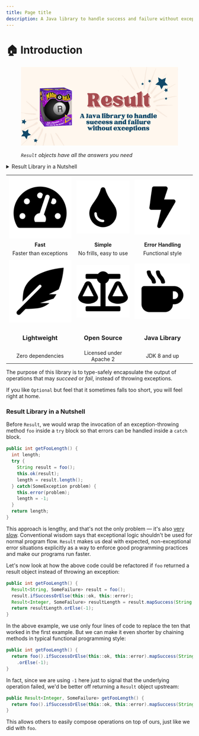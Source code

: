 ```yaml
---
title: Page title
description: A Java library to handle success and failure without exceptions
---
```


# 🏠 Introduction

<figure><img src="https://raw.githubusercontent.com/LeakyAbstractions/result/main/docs/result-magic-ball.png" alt="Result is a Java library to handle success and failure without exceptions."><figcaption><p><em><code>Result</code> objects have all the answers you need</em></p></figcaption></figure>

<details>

<summary>Result Library in a Nutshell</summary>

The main difference is that an `Optional` instance can only express the _presence_ or _absence_ of a value, whereas a `Result` object may contain either a _success value_ or a _failure value_ that can be used to reason about what went wrong.

<img src=".gitbook/assets/cover_small.jpg" alt="" data-size="original">

As you can see, `Result` objects have methods equivalent to those of `Optional`, plus a few more for handling failure cases.

</details>

|                                                                                   |                                                                  |                                                                  |
| :-------------------------------------------------------------------------------: | :--------------------------------------------------------------: | :--------------------------------------------------------------: |
|  <img src=".gitbook/assets/tachometer-alt.svg" alt="" data-size="original">       | <img src=".gitbook/assets/tint.svg" alt="" data-size="original"> | <img src=".gitbook/assets/bolt.svg" alt="" data-size="original"> |
|  **Fast**                                                                         | **Simple**                                                       | **Error Handling**                                               |
|  Faster than exceptions                                                           | No frills, easy to use                                           | Functional style                                                 |
|                                                                                   |                                                                  |                                                                  |
| ![](.gitbook/assets/feather-alt.svg)                                              | ![](.gitbook/assets/balance-scale.svg)                           | ![](.gitbook/assets/mug-hot.svg)                                 |
| <h3>Lightweight</h3>                                                              | <h3>Open Source</h3>                                             | <h3>Java Library</h3>                                            |
| Zero dependencies                                                                 | Licensed under Apache 2                                          | JDK 8 and up                                                     |

The purpose of this library is to type-safely encapsulate the output of operations that may _succeed_ or _fail_, instead of throwing exceptions.

If you like `Optional` but feel that it sometimes falls too short, you will feel right at home.

### Result Library in a Nutshell

Before `Result`, we would wrap the invocation of an exception-throwing method `foo` inside a `try` block so that errors can be handled inside a `catch` block.

```java
public int getFooLength() {
  int length;
  try {
    String result = foo();
    this.ok(result);
    length = result.length();
  } catch(SomeException problem) {
    this.error(problem);
    length = -1;
  }
  return length;
}
```

This approach is lengthy, and that's not the only problem — it's also [very slow](https://dev.leakyabstractions.com/result-benchmark/). Conventional wisdom says that exceptional logic shouldn't be used for normal program flow. `Result` makes us deal with expected, non-exceptional error situations explicitly as a way to enforce good programming practices and make our programs run faster.

Let's now look at how the above code could be refactored if `foo` returned a result object instead of throwing an exception:

```java
public int getFooLength() {
  Result<String, SomeFailure> result = foo();
  result.ifSuccessOrElse(this::ok, this::error);
  Result<Integer, SomeFailure> resultLength = result.mapSuccess(String::length);
  return resultLength.orElse(-1);
}
```

In the above example, we use only four lines of code to replace the ten that worked in the first example. But we can make it even shorter by chaining methods in typical functional programming style:

```java
public int getFooLength() {
  return foo().ifSuccessOrElse(this::ok, this::error).mapSuccess(String::length)
    .orElse(-1);
}
```

In fact, since we are using `-1` here just to signal that the underlying operation failed, we'd be better off returning a `Result` object upstream:

```java
public Result<Integer, SomeFailure> getFooLength() {
  return foo().ifSuccessOrElse(this::ok, this::error).mapSuccess(String::length);
}
```

This allows others to easily compose operations on top of ours, just like we did with `foo`.
